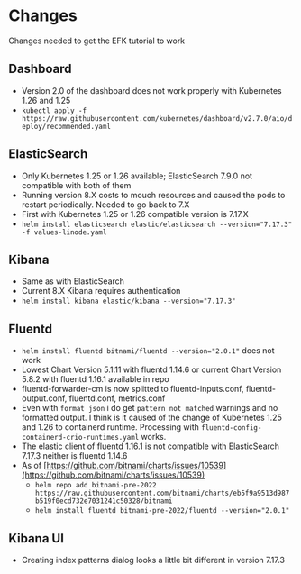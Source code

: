 # Changes

Changes needed to get the EFK tutorial to work

## Dashboard

* Version 2.0 of the dashboard does not work properly with Kubernetes 1.26 and 1.25
* `kubectl apply -f https://raw.githubusercontent.com/kubernetes/dashboard/v2.7.0/aio/deploy/recommended.yaml`

## ElasticSearch

* Only Kubernetes 1.25 or 1.26 available; ElasticSearch 7.9.0 not compatible with both of them
* Running version 8.X costs to mouch resources and caused the pods to restart periodically. Needed to go back to 7.X
* First with Kubernetes 1.25 or 1.26 compatible version is 7.17.X
* `helm install elasticsearch elastic/elasticsearch --version="7.17.3" -f values-linode.yaml`

## Kibana

* Same as with ElasticSearch
* Current 8.X Kibana requires authentication
* `helm install kibana elastic/kibana --version="7.17.3"`

## Fluentd

* `helm install fluentd bitnami/fluentd --version="2.0.1"` does not work
* Lowest Chart Version 5.1.11 with fluentd 1.14.6 or current Chart Version 5.8.2 with fluentd 1.16.1 available in repo
* fluentd-forwarder-cm is now splitted to fluentd-inputs.conf, fluentd-output.conf, fluentd.conf, metrics.conf
* Even with `format json` i do get `pattern not matched` warnings and no formatted output. I think is it caused of the change of Kubernetes 1.25 and 1.26 to containerd runtime. Processing with `fluentd-config-containerd-crio-runtimes.yaml` works.
* The elastic client of fluentd 1.16.1 is not compatible with ElasticSearch 7.17.3 neither is fluentd 1.14.6
* As of [https://github.com/bitnami/charts/issues/10539](https://github.com/bitnami/charts/issues/10539)
  * `helm repo add bitnami-pre-2022 https://raw.githubusercontent.com/bitnami/charts/eb5f9a9513d987b519f0ecd732e7031241c50328/bitnami`
  * `helm install fluentd bitnami-pre-2022/fluentd --version="2.0.1"`

## Kibana UI

* Creating index patterns dialog looks a little bit different in version 7.17.3
